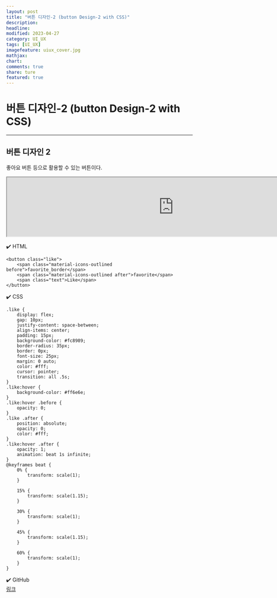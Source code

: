 ```yaml
---
layout: post
title: "버튼 디자인-2 (button Design-2 with CSS)"
description:
headline:
modified: 2023-04-27
category: UI_UX
tags: [UI_UX]
imagefeature: uiux_cover.jpg
mathjax:
chart:
comments: true
share: ture
featured: true
---
```


# 버튼 디자인-2 (button Design-2 with CSS)

---------------------------------------


## 버튼 디자인 2
  
좋아요 버튼 등으로 활용할 수 있는 버튼이다.  
  
<iframe src="https://rudtn082.github.io/UI/button2/button2.html" width="900" height="160" style="margin: 15px auto; display: block;"></iframe>
  
  
  
✔️ HTML  
```
<button class="like">
    <span class="material-icons-outlined before">favorite_border</span>
    <span class="material-icons-outlined after">favorite</span>
    <span class="text">Like</span>
</button>
```
  
  
  
✔️ CSS  
```
.like {
    display: flex;
    gap: 10px;
    justify-content: space-between;
    align-items: center;
    padding: 15px;
    background-color: #fc8989;
    border-radius: 35px;
    border: 0px;
    font-size: 25px;
    margin: 0 auto;
    color: #fff;
    cursor: pointer;
    transition: all .5s;
}
.like:hover {
    background-color: #ff6e6e;
}
.like:hover .before {
    opacity: 0;
}
.like .after {
    position: absolute;
    opacity: 0;
    color: #fff;
}
.like:hover .after {
    opacity: 1;
    animation: beat 1s infinite;
}
@keyframes beat {
    0% {
        transform: scale(1);
    }

    15% {
        transform: scale(1.15);
    }

    30% {
        transform: scale(1);
    }

    45% {
        transform: scale(1.15);
    }

    60% {
        transform: scale(1);
    }
}
```
  
  
  
✔️ GitHub  
[링크](https://github.com/rudtn082/UI/tree/main/button2 "GitHub")  
